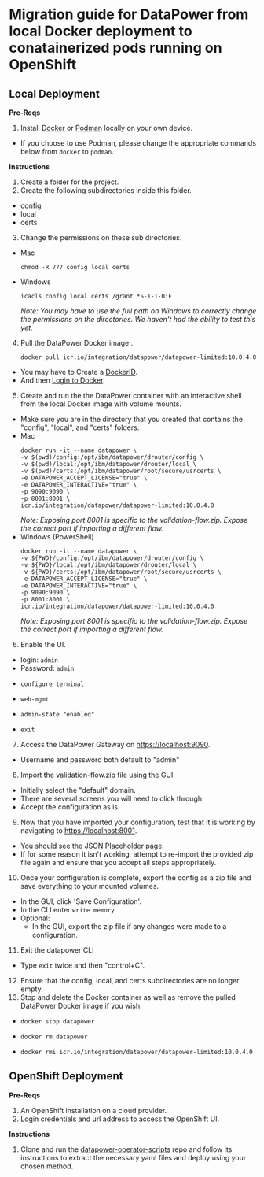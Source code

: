 # Migration guide for DataPower from local Docker deployment to conatainerized pods running on OpenShift

## Local Deployment

**Pre-Reqs**

1. Install [Docker](https://docs.docker.com/get-docker/) or [Podman](https://podman.io/getting-started/installation) locally on your own device.
  - If you choose to use Podman, please change the appropriate commands below from `docker` to `podman`.
  
**Instructions**

1. Create a folder for the project.
2. Create the following subdirectories inside this folder.
  - config
  - local
  - certs
3. Change the permissions on these sub directories.
  - Mac 
    ```
    chmod -R 777 config local certs
    ```
  - Windows 
    ```
    icacls config local certs /grant *S-1-1-0:F
    ```
    _Note: You may have to use the full path on Windows to correctly change the permissions on the directories. We haven't had the ability to test this yet._
4. Pull the DataPower Docker image .
   ```
   docker pull icr.io/integration/datapower/datapower-limited:10.0.4.0
   ```
  - You may have to Create a [DockerID](https://hub.docker.com/).
  - And then [Login to Docker](https://docs.docker.com/engine/reference/commandline/login/).
5. Create and run the the DataPower container with an interactive shell from the local Docker image with volume mounts.
  - Make sure you are in the directory that you created that contains the "config", "local", and "certs" folders.
  - Mac
    ```
    docker run -it --name datapower \
    -v $(pwd)/config:/opt/ibm/datapower/drouter/config \
    -v $(pwd)/local:/opt/ibm/datapower/drouter/local \
    -v $(pwd)/certs:/opt/ibm/datapower/root/secure/usrcerts \
    -e DATAPOWER_ACCEPT_LICENSE="true" \
    -e DATAPOWER_INTERACTIVE="true" \
    -p 9090:9090 \
    -p 8001:8001 \
    icr.io/integration/datapower/datapower-limited:10.0.4.0
    ```
    _Note: Exposing port 8001 is specific to the validation-flow.zip.  Expose the correct port if importing a different flow._
  - Windows (PowerShell)
    ```
    docker run -it --name datapower \
    -v ${PWD}/config:/opt/ibm/datapower/drouter/config \
    -v ${PWD}/local:/opt/ibm/datapower/drouter/local \
    -v ${PWD}/certs:/opt/ibm/datapower/root/secure/usrcerts \
    -e DATAPOWER_ACCEPT_LICENSE="true" \
    -e DATAPOWER_INTERACTIVE="true" \
    -p 9090:9090 \
    -p 8001:8001 \
    icr.io/integration/datapower/datapower-limited:10.0.4.0
    ```
    _Note: Exposing port 8001 is specific to the validation-flow.zip.  Expose the correct port if importing a different flow._
6. Enable the UI.
  - login: `admin`
  - Password: `admin`
  - ```
    configure terminal
    ```
  - ```
    web-mgmt
    ```
  - ```
    admin-state "enabled"
    ```
  - ```
    exit
    ```
7. Access the DataPower Gateway on [https://localhost:9090](https://localhost:9090).
  - Username and password both default to "admin"
8. Import the validation-flow.zip file using the GUI.
  - Initially select the "default" domain.
  - There are several screens you will need to click through.
  - Accept the configuration as is.
9. Now that you have imported your configuration, test that it is working by navigating to [https://localhost:8001](https://localhost:8001).
  - You should see the [JSON Placeholder](https://jsonplaceholder.typicode.com/) page.
  - If for some reason it isn't working, attempt to re-import the provided zip file again and ensure that you accept all steps appropriately.
10. Once your configuration is complete, export the config as a zip file and save everything to your mounted volumes.
  - In the GUI, click 'Save Configuration'.
  - In the CLI enter ```write memory```
  - Optional:
    - In the GUI, export the zip file if any changes were made to a configuration.
11. Exit the datapower CLI
  - Type `exit` twice and then "control+C".
12. Ensure that the config, local, and certs subdirectories are no longer empty.
13. Stop and delete the Docker container as well as remove the pulled DataPower Docker image if you wish.
  - ```
    docker stop datapower
    ```
  - ```
    docker rm datapower
    ```
  - ```
    docker rmi icr.io/integration/datapower/datapower-limited:10.0.4.0
    ```

## OpenShift Deployment

**Pre-Reqs**

1. An OpenShift installation on a cloud provider.
2. Login credentials and url address to access the OpenShift UI.

**Instructions**

1. Clone and run the [datapower-operator-scripts](https://github.ibm.com/Patrick-Bennett/datapower-operator-scripts-autogenerate) repo and follow its instructions to extract the necessary yaml files and deploy using your chosen method.
